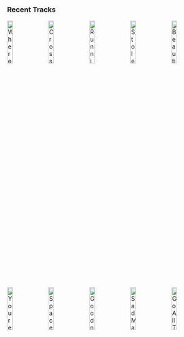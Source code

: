 ### Recent Tracks
[<img src='https://lastfm.freetls.fastly.net/i/u/300x300/4dd2fcb4d74e42a6a59e9d0cdf59e0a8.png' width='16%' height='16%' alt='Where the Kids Are'>](https://www.last.fm/music/blondfire/_/where%2bthe%2bkids%2bare)&nbsp;&nbsp;&nbsp;&nbsp;[<img src='https://lastfm.freetls.fastly.net/i/u/300x300/8cf19c693d9ed72c9de4e643336a8643.png' width='16%' height='16%' alt='Crossfire'>](https://www.last.fm/music/brandon%2bflowers/_/crossfire)&nbsp;&nbsp;&nbsp;&nbsp;[<img src='https://lastfm.freetls.fastly.net/i/u/300x300/9d57db4c3a0044af85bc3c1ecaba5df1.png' width='16%' height='16%' alt='Running for Cover'>](https://www.last.fm/music/ivan%2b%2526%2balyosha/_/running%2bfor%2bcover)&nbsp;&nbsp;&nbsp;&nbsp;[<img src='https://lastfm.freetls.fastly.net/i/u/300x300/386267afa0bd4b5f9fc42137973dc61d.png' width='16%' height='16%' alt='Stole The Show'>](https://www.last.fm/music/kygo/_/stole%2bthe%2bshow)&nbsp;&nbsp;&nbsp;&nbsp;[<img src='https://lastfm.freetls.fastly.net/i/u/300x300/08903e8de53947859fbac649e3d011e1.png' width='16%' height='16%' alt='Beautiful Day'>](https://www.last.fm/music/u2/_/beautiful%2bday)&nbsp;&nbsp;&nbsp;&nbsp;<br>[<img src='https://lastfm.freetls.fastly.net/i/u/300x300/87706ff46e6248b6af3f3931661b00b6.png' width='16%' height='16%' alt='Youre My Best Friend - Remastered 2011'>](https://www.last.fm/music/queen/_/you%2527re%2bmy%2bbest%2bfriend%2b-%2bremastered%2b2011)&nbsp;&nbsp;&nbsp;&nbsp;[<img src='https://lastfm.freetls.fastly.net/i/u/300x300/9a8488ad4896580730b7ce12877bc278.png' width='16%' height='16%' alt='Spaceman'>](https://www.last.fm/music/the%2bkillers/_/spaceman)&nbsp;&nbsp;&nbsp;&nbsp;[<img src='https://lastfm.freetls.fastly.net/i/u/300x300/4e05652f8f83c5d03aa552421342673b.png' width='16%' height='16%' alt='Goodness Gracious'>](https://www.last.fm/music/ellie%2bgoulding/_/goodness%2bgracious)&nbsp;&nbsp;&nbsp;&nbsp;[<img src='https://lastfm.freetls.fastly.net/i/u/300x300/599473f366dc4753c7ed0ed64f23df83.png' width='16%' height='16%' alt='Sad Machine'>](https://www.last.fm/music/porter%2brobinson/_/sad%2bmachine)&nbsp;&nbsp;&nbsp;&nbsp;[<img src='https://lastfm.freetls.fastly.net/i/u/300x300/f1c5951a2615c1c6d5a421346404aef7.png' width='16%' height='16%' alt='Go All The Way'>](https://www.last.fm/music/the%2braspberries/_/go%2ball%2bthe%2bway)&nbsp;&nbsp;&nbsp;&nbsp;<br>